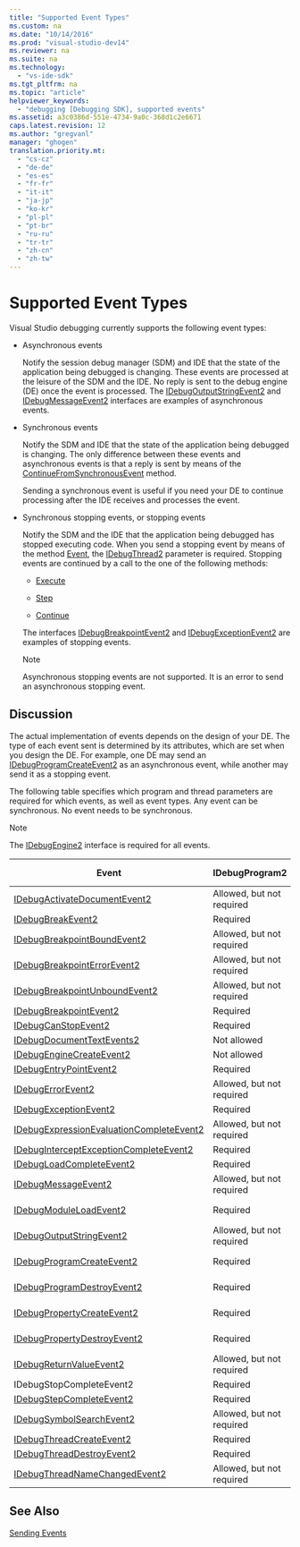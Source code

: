 ```yaml
---
title: "Supported Event Types"
ms.custom: na
ms.date: "10/14/2016"
ms.prod: "visual-studio-dev14"
ms.reviewer: na
ms.suite: na
ms.technology: 
  - "vs-ide-sdk"
ms.tgt_pltfrm: na
ms.topic: "article"
helpviewer_keywords: 
  - "debugging [Debugging SDK], supported events"
ms.assetid: a3c0386d-551e-4734-9a0c-368d1c2e6671
caps.latest.revision: 12
ms.author: "gregvanl"
manager: "ghogen"
translation.priority.mt: 
  - "cs-cz"
  - "de-de"
  - "es-es"
  - "fr-fr"
  - "it-it"
  - "ja-jp"
  - "ko-kr"
  - "pl-pl"
  - "pt-br"
  - "ru-ru"
  - "tr-tr"
  - "zh-cn"
  - "zh-tw"
---
```

# Supported Event Types
Visual Studio debugging currently supports the following event types:  
  
-   Asynchronous events  
  
     Notify the session debug manager (SDM) and IDE that the state of the application being debugged is changing. These events are processed at the leisure of the SDM and the IDE. No reply is sent to the debug engine (DE) once the event is processed. The [IDebugOutputStringEvent2](../extensibility/idebugoutputstringevent2.md) and [IDebugMessageEvent2](../extensibility/idebugmessageevent2.md) interfaces are examples of asynchronous events.  
  
-   Synchronous events  
  
     Notify the SDM and IDE that the state of the application being debugged is changing. The only difference between these events and asynchronous events is that a reply is sent by means of the [ContinueFromSynchronousEvent](../extensibility/idebugengine2--continuefromsynchronousevent.md) method.  
  
     Sending a synchronous event is useful if you need your DE to continue processing after the IDE receives and processes the event.  
  
-   Synchronous stopping events, or stopping events  
  
     Notify the SDM and the IDE that the application being debugged has stopped executing code. When you send a stopping event by means of the method [Event](../extensibility/idebugeventcallback2--event.md), the [IDebugThread2](../extensibility/idebugthread2.md) parameter is required. Stopping events are continued by a call to the one of the following methods:  
  
    -   [Execute](../extensibility/idebugprogram2--execute.md)  
  
    -   [Step](../extensibility/idebugprogram2--step.md)  
  
    -   [Continue](../extensibility/idebugprogram2--continue.md)  
  
     The interfaces [IDebugBreakpointEvent2](../extensibility/idebugbreakpointevent2.md) and [IDebugExceptionEvent2](../extensibility/idebugexceptionevent2.md) are examples of stopping events.  
  
    > [!NOTE]
    >  Asynchronous stopping events are not supported. It is an error to send an asynchronous stopping event.  
  
## Discussion  
 The actual implementation of events depends on the design of your DE. The type of each event sent is determined by its attributes, which are set when you design the DE. For example, one DE may send an [IDebugProgramCreateEvent2](../extensibility/idebugprogramcreateevent2.md) as an asynchronous event, while another may send it as a stopping event.  
  
 The following table specifies which program and thread parameters are required for which events, as well as event types. Any event can be synchronous. No event needs to be synchronous.  
  
> [!NOTE]
>  The [IDebugEngine2](../extensibility/idebugengine2.md) interface is required for all events.  
  
|Event|IDebugProgram2|IDebugThread2|Stopping Events|  
|-----------|--------------------|-------------------|---------------------|  
|[IDebugActivateDocumentEvent2](../extensibility/idebugactivatedocumentevent2.md)|Allowed, but not required|Allowed, but not required|No|  
|[IDebugBreakEvent2](../extensibility/idebugbreakevent2.md)|Required|Required|Yes|  
|[IDebugBreakpointBoundEvent2](../extensibility/idebugbreakpointboundevent2.md)|Allowed, but not required|Allowed, but not required|No|  
|[IDebugBreakpointErrorEvent2](../extensibility/idebugbreakpointerrorevent2.md)|Allowed, but not required|Allowed, but not required|No|  
|[IDebugBreakpointUnboundEvent2](../extensibility/idebugbreakpointunboundevent2.md)|Allowed, but not required|Allowed, but not required|No|  
|[IDebugBreakpointEvent2](../extensibility/idebugbreakpointevent2.md)|Required|Required|Yes|  
|[IDebugCanStopEvent2](../extensibility/idebugcanstopevent2.md)|Required|Required|No|  
|[IDebugDocumentTextEvents2](../extensibility/idebugdocumenttextevents2.md)|Not allowed|Not allowed|No|  
|[IDebugEngineCreateEvent2](../extensibility/idebugenginecreateevent2.md)|Not allowed|Not allowed|No|  
|[IDebugEntryPointEvent2](../extensibility/idebugentrypointevent2.md)|Required|Required|Yes|  
|[IDebugErrorEvent2](../extensibility/idebugerrorevent2.md)|Allowed, but not required|Allowed, but not required|Can be|  
|[IDebugExceptionEvent2](../extensibility/idebugexceptionevent2.md)|Required|Required|Yes|  
|[IDebugExpressionEvaluationCompleteEvent2](../extensibility/idebugexpressionevaluationcompleteevent2.md)|Allowed, but not required|Allowed, but not required|Can be|  
|[IDebugInterceptExceptionCompleteEvent2](../extensibility/idebuginterceptexceptioncompleteevent2.md)|Required|Required|Yes|  
|[IDebugLoadCompleteEvent2](../extensibility/idebugloadcompleteevent2.md)|Required|Required|Yes|  
|[IDebugMessageEvent2](../extensibility/idebugmessageevent2.md)|Allowed, but not required|Allowed, but not required|Can be|  
|[IDebugModuleLoadEvent2](../extensibility/idebugmoduleloadevent2.md)|Required|Allowed, but not required|No|  
|[IDebugOutputStringEvent2](../extensibility/idebugoutputstringevent2.md)|Allowed, but not required|Allowed, but not required|No|  
|[IDebugProgramCreateEvent2](../extensibility/idebugprogramcreateevent2.md)|Required|Allowed, but not required|No|  
|[IDebugProgramDestroyEvent2](../extensibility/idebugprogramdestroyevent2.md)|Required|Allowed, but not required|No|  
|[IDebugPropertyCreateEvent2](../extensibility/idebugpropertycreateevent2.md)|Required|Allowed, but not required|No|  
|[IDebugPropertyDestroyEvent2](../extensibility/idebugpropertydestroyevent2.md)|Required|Allowed, but not required|No|  
|[IDebugReturnValueEvent2](../extensibility/idebugreturnvalueevent2.md)|Allowed, but not required|Allowed, but not required|No|  
|IDebugStopCompleteEvent2|Required|Required|Yes|  
|[IDebugStepCompleteEvent2](../extensibility/idebugstepcompleteevent2.md)|Required|Required|Yes|  
|[IDebugSymbolSearchEvent2](../extensibility/idebugsymbolsearchevent2.md)|Allowed, but not required|Allowed, but not required|No|  
|[IDebugThreadCreateEvent2](../extensibility/idebugthreadcreateevent2.md)|Required|Required|No|  
|[IDebugThreadDestroyEvent2](../extensibility/idebugthreaddestroyevent2.md)|Required|Required|No|  
|[IDebugThreadNameChangedEvent2](../extensibility/idebugthreadnamechangedevent2.md)|Allowed, but not required|Allowed, but not required|No|  
  
## See Also  
 [Sending Events](../extensibility/sending-events.md)